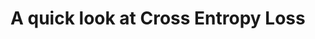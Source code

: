

<div class="grid grid-cols-1 justify-center justify-items-center self-center mt-50 font-italic">

# A quick look at Cross Entropy Loss

</div>




<style>
  a {
    border-style: none !important;
  }

  a:hover {
    border-style: none !important;
  }

  .list li{
    margin-bottom: 1.8rem !important;
  }
</style>